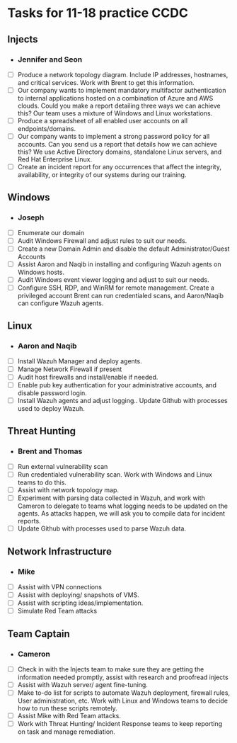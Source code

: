 # Tasks for 11-18 practice CCDC

## Injects

- ### Jennifer and Seon
- [ ] Produce a network topology diagram.  Include IP addresses, hostnames, and critical services. Work with Brent to get this information.
- [ ] Our company wants to implement mandatory multifactor authentication to internal applications hosted on a combination of Azure and AWS clouds.  Could you make a report detailing three ways we can achieve this?  Our team uses a mixture of Windows and Linux workstations.
- [ ] Produce a spreadsheet of all enabled user accounts on all endpoints/domains.  
- [ ] Our company wants to implement a strong password policy for all accounts.  Can you send us a report that details how we can achieve this? We use Active Directory domains, standalone Linux servers, and Red Hat Enterprise Linux.    
- [ ] Create an incident report for any occurrences that affect the integrity, availability, or integrity of our systems during our training.  

## Windows
- ### Joseph
- [ ] Enumerate our domain
- [ ] Audit Windows Firewall and adjust rules to suit our needs.
- [ ] Create a new Domain Admin and disable the default Administrator/Guest Accounts
- [ ] Assist Aaron and Naqib in installing and configuring Wazuh agents on Windows hosts. 
- [ ] Audit Windows event viewer logging and adjust to suit our needs.
- [ ] Configure SSH, RDP, and WinRM for remote management.  Create a privileged account Brent can run credentialed scans, and Aaron/Naqib can configure Wazuh agents.  

## Linux
- ### Aaron and Naqib
- [ ] Install Wazuh Manager and deploy agents. 
- [ ] Manage Network Firewall if present
- [ ] Audit host firewalls and install/enable if needed.
- [ ] Enable pub key authentication for your administrative accounts, and disable password login.
- [ ] Install Wazuh agents and adjust logging..  Update Github with processes used to deploy Wazuh.  

## Threat Hunting
- ### Brent and Thomas
- [ ] Run external vulnerability scan
- [ ] Run credentialed vulnerability scan.  Work with Windows and Linux teams to do this.  
- [ ] Assist with network topology map.
- [ ] Experiment with parsing data collected in Wazuh, and work with Cameron to delegate to teams what logging needs to be updated on the agents. As attacks happen, we will ask you to compile data for incident reports.  
- [ ] Update Github with processes used to parse Wazuh data.

## Network Infrastructure
- ### Mike
- [ ] Assist with VPN connections
- [ ] Assist with deploying/ snapshots of VMS.
- [ ] Assist with scripting ideas/implementation.
- [ ] Simulate Red Team attacks

## Team Captain
- ### Cameron
- [ ] Check in with the Injects team to make sure they are getting the information needed promptly, assist with research and proofread injects
- [ ] Assist with Wazuh server/ agent fine-tuning.
- [ ] Make to-do list for scripts to automate Wazuh deployment, firewall rules, User administration, etc.  Work with Linux and Windows teams to decide how to run these scripts remotely. 
- [ ] Assist Mike with Red Team attacks.
- [ ] Work with Threat Hunting/ Incident Response teams to keep reporting on task and manage remediation.  
